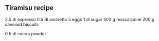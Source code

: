 ## Tiramisu recipe

2.5 dl espresso
0.5 dl amaretto
5 eggs
1 dl sugar
500 g mascarpone
200 g savoiard biscuits

0.5 dl cocoa powder